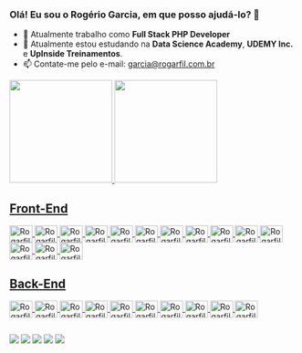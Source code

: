 ### Olá! Eu sou o Rogério Garcia, em que posso ajudá-lo?  👋

<!--
**rogarfil/rogarfil** is a ✨ _special_ ✨ repository because its `README.md` (this file) appears on your GitHub profile.

Here are some ideas to get you started:

- 🔭 I’m currently working on ...
- 🌱 I’m currently learning ...
- 👯 I’m looking to collaborate on ...
- 🤔 I’m looking for help with ...
- 💬 Ask me about ...
- 📫 How to reach me: ...
- 😄 Pronouns: ...
- ⚡ Fun fact: ...
-->

- 🔭 Atualmente trabalho como <b>Full Stack PHP Developer</b>
- 🌱 Atualmente estou estudando na <b>Data Science Academy</b>, <b>UDEMY Inc.</b> e <b>UpInside Treinamentos</b>.
- 📫 Contate-me pelo e-mail: garcia@rogarfil.com.br

<div>
  <a href="https://www.rogarfil.com.br" target="_blank">
  <img height="180em" src="https://github-readme-stats.vercel.app/api?username=rogarfil&show_icons=true&theme=tokyonight&include_all_commits=true&count_private=true"/>
  <img height="180em" src="https://github-readme-stats.vercel.app/api/top-langs/?username=rogarfil&layout=compact&langs_count=16&theme=tokyonight"/>
</div>

<div style="display: inline_block">
  <h2>Front-End</h2>
  <img align="center" alt="Rogarfil-Apache" height="30" width="40" src="https://cdn.jsdelivr.net/gh/devicons/devicon/icons/html5/html5-original.svg" />
  <img align="center" alt="Rogarfil-CSS3" height="30" width="40" src="https://cdn.jsdelivr.net/gh/devicons/devicon/icons/css3/css3-original.svg" />
  <img align="center" alt="Rogarfil-CSS3" height="30" width="40" src="https://cdn.jsdelivr.net/gh/devicons/devicon/icons/sass/sass-original.svg" />
  <img align="center" alt="Rogarfil-Chrome" height="30" width="40" src="https://cdn.jsdelivr.net/gh/devicons/devicon/icons/javascript/javascript-original.svg" />
  <img align="center" alt="Rogarfil-Chrome" height="30" width="40" src="https://cdn.jsdelivr.net/gh/devicons/devicon/icons/react/react-original.svg" />
  <img align="center" alt="Rogarfil-Composer" height="30" width="40" src="https://cdn.jsdelivr.net/gh/devicons/devicon/icons/vuejs/vuejs-original.svg" />
  <img align="center" alt="Rogarfil-DJango" height="30" width="40" src="https://cdn.jsdelivr.net/gh/devicons/devicon/icons/nodejs/nodejs-original.svg" />
  <img align="center" alt="Rogarfil-Docker" height="30" width="40" src="https://cdn.jsdelivr.net/gh/devicons/devicon/icons/jquery/jquery-original.svg" />
  <img align="center" alt="Rogarfil-Bootstrap" height="30" width="40" src="https://cdn.jsdelivr.net/gh/devicons/devicon/icons/bootstrap/bootstrap-original.svg" />
  <img align="center" alt="Rogarfil-Docker" height="30" width="40" src="https://cdn.jsdelivr.net/gh/devicons/devicon/icons/git/git-original.svg" />
  <img align="center" alt="Rogarfil-Chrome" height="30" width="40" src="https://cdn.jsdelivr.net/gh/devicons/devicon/icons/chrome/chrome-original.svg" />
  <img align="center" alt="Rogarfil-Chrome" height="30" width="40" src="https://cdn.jsdelivr.net/gh/devicons/devicon/icons/firefox/firefox-original.svg" />
  <img align="center" alt="Rogarfil-Chrome" height="30" width="40" src="https://cdn.jsdelivr.net/gh/devicons/devicon/icons/opera/opera-original.svg" />
  <img align="center" alt="Rogarfil-Chrome" height="30" width="40" src="https://cdn.jsdelivr.net/gh/devicons/devicon/icons/safari/safari-original.svg" />
  <h2>Back-End</h2>
  <img align="center" alt="Rogarfil-Bootstrap" height="30" width="40" src="https://cdn.jsdelivr.net/gh/devicons/devicon/icons/php/php-original.svg" />
  <img align="center" alt="Rogarfil-DJango" height="30" width="40" src="https://cdn.jsdelivr.net/gh/devicons/devicon/icons/python/python-original.svg" />
  <img align="center" alt="Rogarfil-Apache" height="30" width="40" src="https://cdn.jsdelivr.net/gh/devicons/devicon/icons/apache/apache-original.svg" />
  <img align="center" alt="Rogarfil-DJango" height="30" width="40" src="https://cdn.jsdelivr.net/gh/devicons/devicon/icons/mysql/mysql-original.svg" />
  <img align="center" alt="Rogarfil-Chrome" height="30" width="40" src="https://cdn.jsdelivr.net/gh/devicons/devicon/icons/postgresql/postgresql-original.svg" />
  <img align="center" alt="Rogarfil-CSS3" height="30" width="40" src="https://cdn.jsdelivr.net/gh/devicons/devicon/icons/sqlite/sqlite-original.svg" />
  <img align="center" alt="Rogarfil-CSS3" height="30" width="40" src="https://cdn.jsdelivr.net/gh/devicons/devicon/icons/phpstorm/phpstorm-original.svg" />
  <img align="center" alt="Rogarfil-CSS3" height="30" width="40" src="https://cdn.jsdelivr.net/gh/devicons/devicon/icons/pycharm/pycharm-original.svg" />
  <img align="center" alt="Rogarfil-CSS3" height="30" width="40" src="https://cdn.jsdelivr.net/gh/devicons/devicon/icons/composer/composer-original.svg" />
  <img align="center" alt="Rogarfil-Docker" height="30" width="40" src="https://cdn.jsdelivr.net/gh/devicons/devicon/icons/docker/docker-original.svg" />
</div>
  
##
  
<div style="display: inline_block">
  <a href="https://www.youtube.com/channel/UCSyj1V98-PxA9f6EH-h5gKA" target="_blank"><img src="https://img.shields.io/badge/YouTube-FF0000?style=for-the-badge&logo=youtube&logoColor=white" target="_blank"></a>
  <a href="https://www.instagram.com/rogeriofilho.garcia/" target="_blank"><img src="https://img.shields.io/badge/Instagram-E4405F?style=for-the-badge&logo=instagram&logoColor=white" target="_blank"></a>
  <a href="https://twitter.com/Rogarfil" target="_blank"><img src="https://img.shields.io/badge/Twitter-1DA1F2?style=for-the-badge&logo=twitter&logoColor=white" target="_blank"></a>
  <a href="https://www.facebook.com/rogeriofilho.garcia" target="_blank"><img src="https://img.shields.io/badge/Facebook-1877F2?style=for-the-badge&logo=facebook&logoColor=white" target="_blank"></a>
  <a href="https://www.linkedin.com/in/rogeriofilho-garcia/" target="_blank"><img src="https://img.shields.io/badge/LinkedIn-0077B5?style=for-the-badge&logo=linkedin&logoColor=white" target="_blank"></a>
</div>
